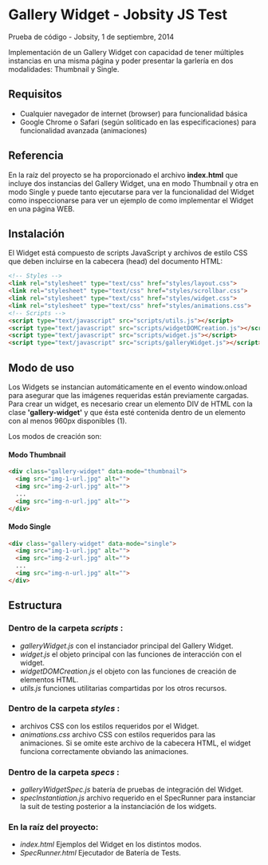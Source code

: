 Gallery Widget - Jobsity JS Test
================================

Prueba de código - Jobsity, 1 de septiembre, 2014

Implementación de un Gallery Widget con capacidad de tener múltiples instancias en una misma página y poder presentar la garlería en dos modalidades: Thumbnail y Single.


Requisitos
----------
* Cualquier navegador de internet (browser) para funcionalidad básica
* Google Chrome o Safari (según soliticado en las especificaciones) para funcionalidad avanzada (animaciones)


Referencia
----------
En la raíz del proyecto se ha proporcionado el archivo **index.html** que incluye dos instancias del Gallery Widget, una en modo Thumbnail y otra en modo Single y puede tanto ejecutarse para ver la funcionalidad del Widget como inspeccionarse para ver un ejemplo de como implementar el Widget en una página WEB.


Instalación
-----------
El Widget está compuesto de scripts JavaScript y archivos de estilo CSS que deben incluirse en la cabecera (head) del documento HTML:
```html
<!-- Styles -->
<link rel="stylesheet" type="text/css" href="styles/layout.css">
<link rel="stylesheet" type="text/css" href="styles/scrollbar.css">
<link rel="stylesheet" type="text/css" href="styles/widget.css">
<link rel="stylesheet" type="text/css" href="styles/animations.css">
<!-- Scripts -->
<script type="text/javascript" src="scripts/utils.js"></script>
<script type="text/javascript" src="scripts/widgetDOMCreation.js"></script>
<script type="text/javascript" src="scripts/widget.js"></script>
<script type="text/javascript" src="scripts/galleryWidget.js"></script>
```


Modo de uso
-----------
Los Widgets se instancian automáticamente en el evento window.onload para asegurar que las imágenes requeridas están previamente cargadas.  Para crear un widget, es necesario crear un elemento DIV de HTML con la clase **'gallery-widget'** y que ésta esté contenida dentro de un elemento con al menos 960px disponibles (1).

Los modos de creación son:

#### Modo Thumbnail

```html
<div class="gallery-widget" data-mode="thumbnail">
  <img src="img-1-url.jpg" alt="">
  <img src="img-2-url.jpg" alt="">
  ...
  <img src="img-n-url.jpg" alt="">
</div>
```

#### Modo Single

```html
<div class="gallery-widget" data-mode="single">
  <img src="img-1-url.jpg" alt="">
  <img src="img-2-url.jpg" alt="">
  ...
  <img src="img-n-url.jpg" alt="">
</div>
```


Estructura
----------

### Dentro de la carpeta _scripts_ :
* _galleryWidget.js_ con el instanciador principal del Gallery Widget.
* _widget.js_ el objeto principal con las funciones de interacción con el widget.
* _widgetDOMCreation.js_ el objeto con las funciones de creación de elementos HTML.
* _utils.js_ funciones utilitarias compartidas por los otros recursos.

### Dentro de la carpeta _styles_ :
* archivos CSS con los estilos requeridos por el Widget.
* _animations.css_ archivo CSS con estilos requeridos para las animaciones. Si se omite este archivo de la cabecera HTML, el widget funciona correctamente obviando las animaciones.

### Dentro de la carpeta _specs_ :
* _galleryWidgetSpec.js_ batería de pruebas de integración del Widget.
* _specInstantiation.js_ archivo requerido en el SpecRunner para instanciar la suit de testing posterior a la instanciación de los widgets.

### En la raíz del proyecto:
* _index.html_ Ejemplos del Widget en los distintos modos.
* _SpecRunner.html_ Ejecutador de Batería de Tests.









